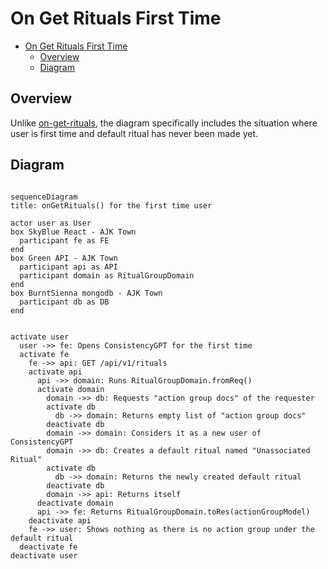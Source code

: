 # On Get Rituals First Time

<!-- TOC -->

- [On Get Rituals First Time](#on-get-rituals-first-time)
  - [Overview](#overview)
  - [Diagram](#diagram)

<!-- /TOC -->

## Overview

Unlike [on-get-rituals](./on-get-rituals.md), the diagram specifically includes the situation where user is first time and default ritual has never been made yet.


## Diagram

```mermaid

sequenceDiagram
title: onGetRituals() for the first time user

actor user as User
box SkyBlue React - AJK Town
  participant fe as FE
end
box Green API - AJK Town
  participant api as API
  participant domain as RitualGroupDomain
end
box BurntSienna mongodb - AJK Town
  participant db as DB
end


activate user
  user ->> fe: Opens ConsistencyGPT for the first time
  activate fe
    fe ->> api: GET /api/v1/rituals
    activate api
      api ->> domain: Runs RitualGroupDomain.fromReq()
      activate domain
        domain ->> db: Requests "action group docs" of the requester
        activate db
          db ->> domain: Returns empty list of "action group docs"
        deactivate db
        domain ->> domain: Considers it as a new user of ConsistencyGPT
        domain ->> db: Creates a default ritual named "Unassociated Ritual"
        activate db
          db ->> domain: Returns the newly created default ritual
        deactivate db
        domain ->> api: Returns itself
      deactivate domain
      api ->> fe: Returns RitualGroupDomain.toRes(actionGroupModel)
    deactivate api
    fe ->> user: Shows nothing as there is no action group under the default ritual
  deactivate fe
deactivate user
```